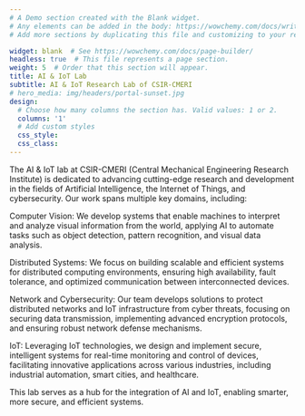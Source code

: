 ```yaml
---
# A Demo section created with the Blank widget.
# Any elements can be added in the body: https://wowchemy.com/docs/writing-markdown-latex/
# Add more sections by duplicating this file and customizing to your requirements.

widget: blank  # See https://wowchemy.com/docs/page-builder/
headless: true  # This file represents a page section.
weight: 5  # Order that this section will appear.
title: AI & IoT Lab
subtitle: AI & IoT Research Lab of CSIR-CMERI
# hero_media: img/headers/portal-sunset.jpg
design:
  # Choose how many columns the section has. Valid values: 1 or 2.
  columns: '1'
  # Add custom styles
  css_style:
  css_class:
---
```


The AI & IoT lab at CSIR-CMERI (Central Mechanical Engineering Research Institute) is dedicated to advancing cutting-edge research and development in the fields of Artificial Intelligence, the Internet of Things, and cybersecurity. Our work spans multiple key domains, including:

Computer Vision: We develop systems that enable machines to interpret and analyze visual information from the world, applying AI to automate tasks such as object detection, pattern recognition, and visual data analysis.

Distributed Systems: We focus on building scalable and efficient systems for distributed computing environments, ensuring high availability, fault tolerance, and optimized communication between interconnected devices.

Network and Cybersecurity: Our team develops solutions to protect distributed networks and IoT infrastructure from cyber threats, focusing on securing data transmission, implementing advanced encryption protocols, and ensuring robust network defense mechanisms.

IoT: Leveraging IoT technologies, we design and implement secure, intelligent systems for real-time monitoring and control of devices, facilitating innovative applications across various industries, including industrial automation, smart cities, and healthcare.

This lab serves as a hub for the integration of AI and IoT, enabling smarter, more secure, and efficient systems.

<a rel="me" href="https://mastodon.social/@ethanwhite"></a>
<a rel="me" href="https://hachyderm.io/@ethanwhite"></a>
<a rel="me" href="https://mastodon.social/@skmorgane"></a>
<a rel="me" href="https://ecoevo.social/@weecology"></a>
